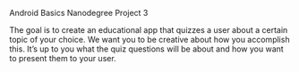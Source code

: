 Android Basics Nanodegree Project 3

The goal is to create an educational app that quizzes a user about a certain
topic of your choice. We want you to be creative about how you accomplish this.
It’s up to you what the quiz questions will be about and how you want to
present them to your user. 